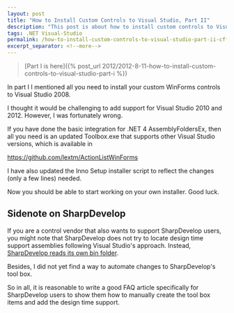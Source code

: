 ```yaml
---
layout: post
title: "How to Install Custom Controls to Visual Studio, Part II"
description: "This post is about how to install custom controls to Visual Studio."
tags: .NET Visual-Studio
permalink: /how-to-install-custom-controls-to-visual-studio-part-ii-cff4b3227ed3
excerpt_separator: <!--more-->
---
```


> [Part I is here]({% post_url 2012/2012-8-11-how-to-install-custom-controls-to-visual-studio-part-i %})

In part I I mentioned all you need to install your custom WinForms controls to Visual Studio 2008.

I thought it would be challenging to add support for Visual Studio 2010 and 2012. However, I was fortunately wrong.

<!--more-->

If you have done the basic integration for .NET 4 AssemblyFoldersEx, then all you need is an updated Toolbox.exe that supports other Visual Studio versions, which is available in

https://github.com/lextm/ActionListWinForms

I have also updated the Inno Setup installer script to reflect the changes (only a few lines) needed.

Now you should be able to start working on your own installer. Good luck.

## Sidenote on SharpDevelop

If you are a control vendor that also wants to support SharpDevelop users, you might note that SharpDevelop does not try to locate design time support assemblies following Visual Studio's approach. Instead, [SharpDevelop reads its own bin folder](https://github.com/lextm/ActionListWinForms/issues/10).

Besides, I did not yet find a way to automate changes to SharpDevelop's tool box.

So in all, it is reasonable to write a good FAQ article specifically for SharpDevelop users to show them how to manually create the tool box items and add the design time support.
